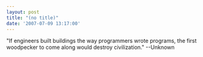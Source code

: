 ```yaml
---
layout: post
title: "(no title)"
date: '2007-07-09 13:17:00'
---
```


"If engineers built buildings the way programmers wrote programs, the first woodpecker to come along would destroy civilization." --Unknown<br>